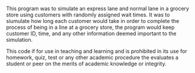 This program was to simulate an express lane and normal lane in a grocery store using customers with randomly assigned wait times. It was to siumulate how long each customer would take in order to complete the process of being in a line at a grocery store, the program would keep customer ID, time, and any other information deemed important to the simulation.

This code if for use in teaching and learning and is prohibited in its use for homework, quiz, test or any other academic procedure the evaluates a student or peer on the merits of academic knowledge or integrity.
